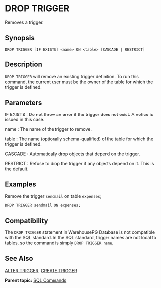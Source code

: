 # DROP TRIGGER 

Removes a trigger.

## <a id="section2"></a>Synopsis 

``` {#sql_command_synopsis}
DROP TRIGGER [IF EXISTS] <name> ON <table> [CASCADE | RESTRICT]
```

## <a id="section3"></a>Description 

`DROP TRIGGER` will remove an existing trigger definition. To run this command, the current user must be the owner of the table for which the trigger is defined.

## <a id="section4"></a>Parameters 

IF EXISTS
:   Do not throw an error if the trigger does not exist. A notice is issued in this case.

name
:   The name of the trigger to remove.

table
:   The name \(optionally schema-qualified\) of the table for which the trigger is defined.

CASCADE
:   Automatically drop objects that depend on the trigger.

RESTRICT
:   Refuse to drop the trigger if any objects depend on it. This is the default.

## <a id="section5"></a>Examples 

Remove the trigger `sendmail` on table `expenses`;

```
DROP TRIGGER sendmail ON expenses;
```

## <a id="section6"></a>Compatibility 

The `DROP TRIGGER` statement in WarehousePG Database is not compatible with the SQL standard. In the SQL standard, trigger names are not local to tables, so the command is simply `DROP TRIGGER name`.

## <a id="section7"></a>See Also 

[ALTER TRIGGER](ALTER_TRIGGER.html), [CREATE TRIGGER](CREATE_TRIGGER.html)

**Parent topic:** [SQL Commands](../sql_commands/sql_ref.html)

